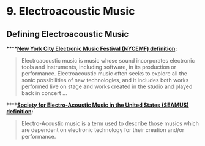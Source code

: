 # 9. Electroacoustic Music



## **Defining Electroacoustic Music**

\*\*\*\*[**New York City Electronic Music Festival \(NYCEMF\) definition**](https://nycemf.org/about-electroacoustic-music/)**:**

> Electroacoustic music is music whose sound incorporates electronic tools and instruments, including software, in its production or performance. Electroacoustic music often seeks to explore all the sonic possibilities of new technologies, and it includes both works performed live on stage and works created in the studio and played back in concert ...

\*\*\*\*[**Society for Electro-Acoustic Music in the United States \(SEAMUS\) definition**](https://www.seamusonline.org/about/)**:** 

> Electro-Acoustic music is a term used to describe those musics which are dependent on electronic technology for their creation and/or performance.

